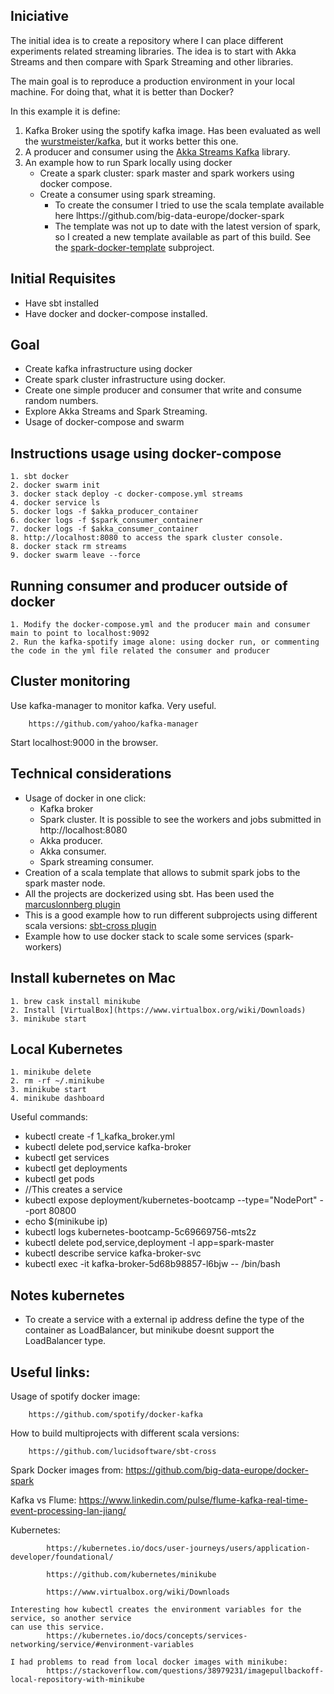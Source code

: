 ## Iniciative
The initial idea is to create a repository where I can place different experiments related streaming libraries. The idea is to start with Akka Streams and then compare with Spark Streaming and other libraries.

The main goal is to reproduce a production environment in your local machine. For doing that, what it is better than Docker?

In this example it is define:
1. Kafka Broker using the spotify kafka image. Has been evaluated as well the [wurstmeister/kafka](https://hub.docker.com/r/wurstmeister/kafka/), but it works better this one.
2. A producer and consumer using the [Akka Streams Kafka](https://doc.akka.io/docs/akka-stream-kafka/current/home.html) library.
3. An example how to run Spark locally using docker
    - Create a spark cluster: spark master and spark workers using docker compose.
    - Create a consumer using spark streaming.
      - To create the consumer I tried to use the scala template available here
            lhttps://github.com/big-data-europe/docker-spark
      - The template was not up to date with the latest version of spark, so I created a new template available as part of this build. See the [spark-docker-template](https://github.com/dvirgiln/streams-kafka/tree/master/spark-docker-template) subproject.
## Initial Requisites
* Have sbt installed
* Have docker and docker-compose installed.

## Goal
* Create kafka infrastructure using docker
* Create spark cluster infrastructure using docker.
* Create one simple producer and consumer that write and consume random numbers.
* Explore Akka Streams and Spark Streaming.
* Usage of docker-compose and swarm

## Instructions usage using docker-compose
    1. sbt docker
    2. docker swarm init
    3. docker stack deploy -c docker-compose.yml streams
    4. docker service ls
    5. docker logs -f $akka_producer_container
    6. docker logs -f $spark_consumer_container
    7. docker logs -f $akka_consumer_container
    8. http://localhost:8080 to access the spark cluster console.
    8. docker stack rm streams
    9. docker swarm leave --force


## Running consumer and producer outside of docker
    1. Modify the docker-compose.yml and the producer main and consumer main to point to localhost:9092
    2. Run the kafka-spotify image alone: using docker run, or commenting the code in the yml file related the consumer and producer

## Cluster monitoring
Use kafka-manager to monitor kafka. Very useful.

        https://github.com/yahoo/kafka-manager

Start localhost:9000 in the browser.

## Technical considerations
  * Usage of docker in one click:
    * Kafka broker
    * Spark cluster. It is possible to see the workers and jobs submitted in http://localhost:8080
    * Akka producer.
    * Akka consumer.
    * Spark streaming consumer.
  * Creation of a scala template that allows to submit spark jobs to the spark master node.
  * All the projects are dockerized using sbt. Has been used the [marcuslonnberg plugin](https://github.com/marcuslonnberg/sbt-docker)
  * This is a good example how to run different subprojects using  different scala versions:
             [sbt-cross plugin](https://github.com/marcuslonnberg/sbt-docker)
  * Example how to use docker stack to scale some services (spark-workers)

## Install kubernetes on Mac
    1. brew cask install minikube
    2. Install [VirtualBox](https://www.virtualbox.org/wiki/Downloads)
    3. minikube start

## Local Kubernetes

    1. minikube delete
    2. rm -rf ~/.minikube
    3. minikube start
    4. minikube dashboard

Useful commands:

* kubectl create -f 1_kafka_broker.yml
* kubectl delete pod,service kafka-broker
* kubectl get services
* kubectl get deployments
* kubectl get pods    
* //This creates a service
* kubectl expose deployment/kubernetes-bootcamp --type="NodePort" --port 80800
* echo $(minikube ip)
* kubectl logs kubernetes-bootcamp-5c69669756-mts2z
* kubectl delete pod,service,deployment -l app=spark-master
* kubectl describe service kafka-broker-svc
* kubectl exec -it kafka-broker-5d68b98857-l6bjw -- /bin/bash

## Notes kubernetes
* To create a service with a external ip address define the type of the container as LoadBalancer, but minikube doesnt support the LoadBalancer type.
## Useful links:
Usage of spotify docker image:

        https://github.com/spotify/docker-kafka

How to build multiprojects with different scala versions:

        https://github.com/lucidsoftware/sbt-cross

Spark Docker images from:
        https://github.com/big-data-europe/docker-spark

Kafka vs Flume:
        https://www.linkedin.com/pulse/flume-kafka-real-time-event-processing-lan-jiang/

Kubernetes:

            https://kubernetes.io/docs/user-journeys/users/application-developer/foundational/

            https://github.com/kubernetes/minikube

            https://www.virtualbox.org/wiki/Downloads

    Interesting how kubectl creates the environment variables for the service, so another service
    can use this service.
            https://kubernetes.io/docs/concepts/services-networking/service/#environment-variables

    I had problems to read from local docker images with minikube:
            https://stackoverflow.com/questions/38979231/imagepullbackoff-local-repository-with-minikube